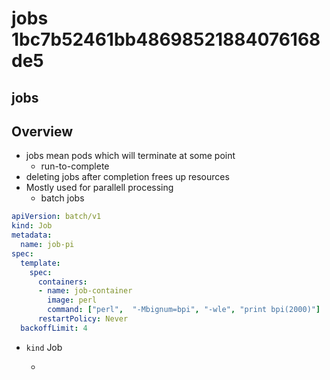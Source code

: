 # jobs 1bc7b52461bb48698521884076168de5

## jobs

## Overview

* jobs mean pods which will terminate at some point
  * run-to-complete
* deleting jobs after completion frees up resources
* Mostly used for parallell processing
  * batch jobs

```yaml
apiVersion: batch/v1
kind: Job
metadata:
  name: job-pi
spec:
  template:
    spec:
      containers:
      - name: job-container
        image: perl
        command: ["perl",  "-Mbignum=bpi", "-wle", "print bpi(2000)"]
      restartPolicy: Never
  backoffLimit: 4
```

* `kind` Job

  -

